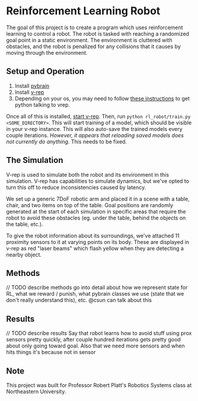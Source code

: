 # Reinforcement Learning Robot
The goal of this project is to create a program which uses reinforcement learning to control a robot. The robot is tasked with reaching a randomized goal point in a static environment. The environment is cluttered with obstacles, and the robot is penalized for any collisions that it causes by moving through the environment.

## Setup and Operation
1) Install [pybrain](http://pybrain.org/docs/)
2) Install [v-rep](http://www.coppeliarobotics.com/downloads.html)
3) Depending on your os, you may need to follow [these instructions](http://www.coppeliarobotics.com/helpFiles/en/remoteApiClientSide.htm) to get python talking to vrep.

Once all of this is installed, [start v-rep](http://www.coppeliarobotics.com/helpFiles/en/commandLine.htm). Then, run `python rl_robot/train.py <SOME_DIRECTORY>`. This will start training of a model, which should be visible in your v-rep instance. This will also auto-save the trained models every couple iterations. _However, it appears that reloading saved models does not currently do anything._ This needs to be fixed.

## The Simulation
V-rep is used to simulate both the robot and its environment in this simulation. V-rep has capabilities to simulate dynamics, but we've opted to turn this off to reduce inconsistencies caused by latency.

We set up a generic 7DoF robotic arm and placed it in a scene with a table, chair, and two items on top of the table. Goal positions are randomly generated at the start of each simulation in specific areas that require the robot to avoid these obstacles (eg. under the table, behind the objects on the table, etc.).

To give the robot information about its surroundings, we've attached 11 proximity sensors to it at varying points on its body. These are displayed in v-rep as red "laser beams" which flash yellow when they are detecting a nearby object.

## Methods
// TODO describe methods
go into detail about how we represent state for RL, what we reward / punish, what pybrain classes we use (state that we don't really understand this), etc. @csun can talk about this

## Results
// TODO describe results
Say that robot learns how to avoid stuff using prox sensors pretty quickly, after couple hundred iterations gets pretty good about only going toward goal. Also that we need more sensors and when hits things it's because not in sensor

## Note
This project was built for Professor Robert Platt's Robotics Systems class at Northeastern University.
